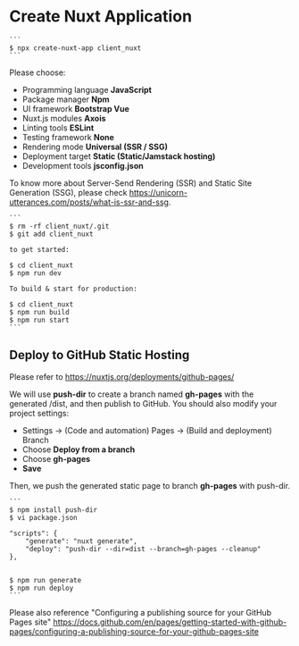 Create Nuxt Application
=======================

	```
	$ npx create-nuxt-app client_nuxt
	```

Please choose:
- Programming language **JavaScript**
- Package manager **Npm**
- UI framework **Bootstrap Vue**
- Nuxt.js modules **Axois**
- Linting tools **ESLint**
- Testing framework **None**
- Rendering mode **Universal (SSR / SSG)**
- Deployment target **Static (Static/Jamstack hosting)**
- Development tools **jsconfig.json**

To know more about Server-Send Rendering (SSR) and Static Site Generation (SSG), please check https://unicorn-utterances.com/posts/what-is-ssr-and-ssg.

	```
	$ rm -rf client_nuxt/.git
	$ git add client_nuxt

	to get started:

	$ cd client_nuxt
	$ npm run dev

	To build & start for production:

	$ cd client_nuxt
	$ npm run build
	$ npm run start
	```

Deploy to GitHub Static Hosting
-------------------------------

Please refer to https://nuxtjs.org/deployments/github-pages/

We will use **push-dir** to create a branch named **gh-pages** with the generated /dist, and then publish to GitHub. You should also modify your project settings:

- Settings -> (Code and automation) Pages -> (Build and deployment) Branch
- Choose **Deploy from a branch**
- Choose **gh-pages**
- **Save**

Then, we push the generated static page to branch **gh-pages** with push-dir.

	```
	$ npm install push-dir
	$ vi package.json

	"scripts": {
		"generate": "nuxt generate",
		"deploy": "push-dir --dir=dist --branch=gh-pages --cleanup"
	},


	$ npm run generate
	$ npm run deploy
	```

Please also reference "Configuring a publishing source for your GitHub Pages site" https://docs.github.com/en/pages/getting-started-with-github-pages/configuring-a-publishing-source-for-your-github-pages-site